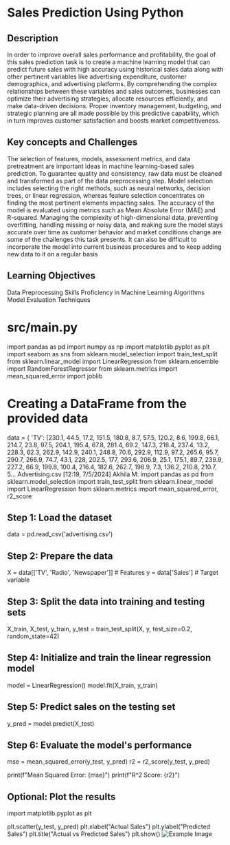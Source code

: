 # Sales Prediction Using Python
## Description
In order to improve overall sales performance and profitability, the goal of this sales prediction task is to create a machine learning model that can predict future sales with high accuracy using historical sales data along with other pertinent variables like advertising expenditure, customer demographics, and advertising platforms. By comprehending the complex relationships between these variables and sales outcomes, businesses can optimize their advertising strategies, allocate resources efficiently, and make data-driven decisions. Proper inventory management, budgeting, and strategic planning are all made possible by this predictive capability, which in turn improves customer satisfaction and boosts market competitiveness.
## Key concepts and Challenges
The selection of features, models, assessment metrics, and data pretreatment are important ideas in machine learning-based sales prediction. To guarantee quality and consistency, raw data must be cleaned and transformed as part of the data preprocessing step. Model selection includes selecting the right methods, such as neural networks, decision trees, or linear regression, whereas feature selection concentrates on finding the most pertinent elements impacting sales. The accuracy of the model is evaluated using metrics such as Mean Absolute Error (MAE) and R-squared. Managing the complexity of high-dimensional data, preventing overfitting, handling missing or noisy data, and making sure the model stays accurate over time as customer behavior and market conditions change are some of the challenges this task presents. It can also be difficult to incorporate the model into current business procedures and to keep adding new data to it on a regular basis
## Learning Objectives
Data Preprocessing Skills
Proficiency in Machine Learning Algorithms
Model Evaluation Techniques
# src/main.py
import pandas as pd
import numpy as np
import matplotlib.pyplot as plt
import seaborn as sns
from sklearn.model_selection import train_test_split
from sklearn.linear_model import LinearRegression
from sklearn.ensemble import RandomForestRegressor
from sklearn.metrics import mean_squared_error
import joblib

# Creating a DataFrame from the provided data
data = {
    'TV': [230.1, 44.5, 17.2, 151.5, 180.8, 8.7, 57.5, 120.2, 8.6, 199.8, 66.1, 214.7, 23.8, 97.5, 204.1, 195.4, 67.8, 281.4, 69.2, 147.3, 218.4, 237.4, 13.2, 228.3, 62.3, 262.9, 142.9, 240.1, 248.8, 70.6, 292.9, 112.9, 97.2, 265.6, 95.7, 290.7, 266.9, 74.7, 43.1, 228, 202.5, 177, 293.6, 206.9, 25.1, 175.1, 89.7, 239.9, 227.2, 66.9, 199.8, 100.4, 216.4, 182.6, 262.7, 198.9, 7.3, 136.2, 210.8, 210.7, 5…
Advertising.csv
[12:19, 7/5/2024] Akhila M: import pandas as pd
from sklearn.model_selection import train_test_split
from sklearn.linear_model import LinearRegression
from sklearn.metrics import mean_squared_error, r2_score

## Step 1: Load the dataset
data = pd.read_csv('advertising.csv')

## Step 2: Prepare the data
X = data[['TV', 'Radio', 'Newspaper']]  # Features
y = data['Sales']  # Target variable

## Step 3: Split the data into training and testing sets
X_train, X_test, y_train, y_test = train_test_split(X, y, test_size=0.2, random_state=42)

## Step 4: Initialize and train the linear regression model
model = LinearRegression()
model.fit(X_train, y_train)

## Step 5: Predict sales on the testing set
y_pred = model.predict(X_test)

## Step 6: Evaluate the model's performance
mse = mean_squared_error(y_test, y_pred)
r2 = r2_score(y_test, y_pred)

print(f"Mean Squared Error: {mse}")
print(f"R^2 Score: {r2}")

## Optional: Plot the results
import matplotlib.pyplot as plt

plt.scatter(y_test, y_pred)
plt.xlabel("Actual Sales")
plt.ylabel("Predicted Sales")
plt.title("Actual vs Predicted Sales")
plt.show()
![Example Image](images/ft5.jpg)
